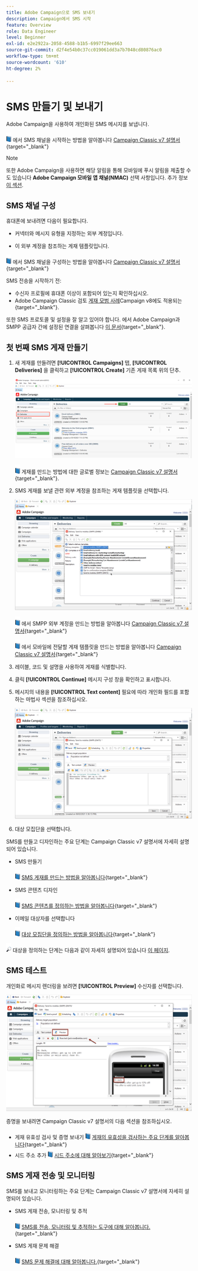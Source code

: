 ```yaml
---
title: Adobe Campaign으로 SMS 보내기
description: Campaign에서 SMS 시작
feature: Overview
role: Data Engineer
level: Beginner
exl-id: e2e2922a-2058-4588-b1b5-6997f29ee663
source-git-commit: d2f4e54b0c37cc019061dd3a7b7048cd80876ac0
workflow-type: tm+mt
source-wordcount: '610'
ht-degree: 2%

---
```


# SMS 만들기 및 보내기

Adobe Campaign을 사용하여 개인화된 SMS 메시지를 보냅니다.

![](../assets/do-not-localize/book.png) 에서 SMS 채널을 시작하는 방법을 알아봅니다 [Campaign Classic v7 설명서](https://experienceleague.adobe.com/docs/campaign-classic/using/sending-messages/sending-messages-on-mobiles/sms-channel.html){target=&quot;_blank&quot;}

>[!NOTE]
>
>또한 Adobe Campaign을 사용하면 해당 알림을 통해 모바일에 푸시 알림을 제출할 수도 있습니다 **Adobe Campaign 모바일 앱 채널(NMAC)** 선택 사항입니다. 추가 정보 [이 섹션](push.md).

## SMS 채널 구성

휴대폰에 보내려면 다음이 필요합니다.

* 커넥터와 메시지 유형을 지정하는 외부 계정입니다.

* 이 외부 계정을 참조하는 게재 템플릿입니다.

![](../assets/do-not-localize/book.png)  에서 SMS 채널을 구성하는 방법을 알아봅니다 [Campaign Classic v7 설명서](https://experienceleague.adobe.com/docs/campaign-classic/using/sending-messages/sending-messages-on-mobiles/sms-set-up.html?lang=en#sending-messages){target=&quot;_blank&quot;}

SMS 전송을 시작하기 전:

* 수신자 프로필에 휴대폰 이상이 포함되어 있는지 확인하십시오.
* Adobe Campaign Classic 검토 [게재 모범 사례](https://experienceleague.adobe.com/docs/campaign-classic/using/sending-messages/key-steps-when-creating-a-delivery/delivery-bestpractices/delivery-best-practices.html?lang=en#sending-messages)Campaign v8에도 적용되는 {target=&quot;_blank&quot;}.

또한 SMS 프로토콜 및 설정을 잘 알고 있어야 합니다. 에서 Adobe Campaign과 SMPP 공급자 간에 설정된 연결을 살펴봅니다 [이 문서](https://experienceleague.adobe.com/docs/campaign-classic/using/sending-messages/sending-messages-on-mobiles/sms-protocol.html?lang=en#sending-messages){target=&quot;_blank&quot;}.

## 첫 번째 SMS 게재 만들기

1. 새 게재를 만들려면 **[!UICONTROL Campaigns]** 탭, **[!UICONTROL Deliveries]** 을 클릭하고 **[!UICONTROL Create]** 기존 게재 목록 위의 단추.

   ![](assets/delivery_step_1.png)

   ![](../assets/do-not-localize/book.png) 게재를 만드는 방법에 대한 글로벌 정보는 [Campaign Classic v7 설명서](https://experienceleague.adobe.com/docs/campaign-classic/using/sending-messages/key-steps-when-creating-a-delivery/steps-about-delivery-creation-steps.html?lang=en#sending-messages){target=&quot;_blank&quot;}.

1. SMS 게재를 보낼 관련 외부 계정을 참조하는 게재 템플릿을 선택합니다.

   ![](assets/sms-template-list.png)

   ![](../assets/do-not-localize/book.png) 에서 SMPP 외부 계정을 만드는 방법을 알아봅니다 [Campaign Classic v7 설명서](https://experienceleague.adobe.com/docs/campaign-classic/using/sending-messages/sending-messages-on-mobiles/sms-set-up.html?lang=en#creating-an-smpp-external-account){target=&quot;_blank&quot;}

   ![](../assets/do-not-localize/book.png) 에서 모바일에 전달할 게재 템플릿을 만드는 방법을 알아봅니다 [Campaign Classic v7 설명서](https://experienceleague.adobe.com/docs/campaign-classic/using/sending-messages/sending-messages-on-mobiles/sms-set-up.html?lang=en#changing-the-delivery-template){target=&quot;_blank&quot;}

1. 레이블, 코드 및 설명을 사용하여 게재를 식별합니다.

1. 클릭 **[!UICONTROL Continue]** 메시지 구성 창을 확인하고 표시합니다.

1. 메시지의 내용을 **[!UICONTROL Text content]** 필요에 따라 개인화 필드를 포함하는 마법사 섹션을 참조하십시오.

   ![](assets/sms-content.png)

1. 대상 모집단을 선택합니다.

SMS를 만들고 디자인하는 주요 단계는 Campaign Classic v7 설명서에 자세히 설명되어 있습니다.

* SMS 만들기

   ![](../assets/do-not-localize/book.png) [SMS 게재를 만드는 방법을 알아봅니다](https://experienceleague.adobe.com/docs/campaign-classic/using/sending-messages/sending-messages-on-mobiles/sms-create.html?lang=en#sending-messages){target=&quot;_blank&quot;}

* SMS 콘텐츠 디자인

   ![](../assets/do-not-localize/book.png) [SMS 콘텐츠를 정의하는 방법을 알아봅니다](https://experienceleague.adobe.com/docs/campaign-classic/using/sending-messages/sending-messages-on-mobiles/sms-create.html?lang=en#defining-the-sms-content){target=&quot;_blank&quot;}

* 이메일 대상자를 선택합니다

   ![](../assets/do-not-localize/book.png) [대상 모집단을 정의하는 방법을 알아봅니다](https://experienceleague.adobe.com/docs/campaign-classic/using/sending-messages/key-steps-when-creating-a-delivery/steps-defining-the-target-population.html){target=&quot;_blank&quot;}

![](../assets/do-not-localize/glass.png) 대상을 정의하는 단계는 다음과 같이 자세히 설명되어 있습니다 [이 페이지](../start/audiences.md).

## SMS 테스트

개인화로 메시지 렌더링을 보려면 **[!UICONTROL Preview]** 수신자를 선택합니다.

![](assets/sms-preview.png)

증명을 보내려면 Campaign Classic v7 설명서의 다음 섹션을 참조하십시오.

* 게재 유효성 검사 및 증명 보내기
   ![](../assets/do-not-localize/book.png) [게재의 유효성을 검사하는 주요 단계를 알아봅니다](https://experienceleague.adobe.com/docs/campaign-classic/using/sending-messages/key-steps-when-creating-a-delivery/steps-validating-the-delivery.html){target=&quot;_blank&quot;}
* 시드 주소 추가
   ![](../assets/do-not-localize/book.png) [시드 주소에 대해 알아보기](https://experienceleague.adobe.com/docs/campaign-classic/using/sending-messages/using-seed-addresses/about-seed-addresses.html){target=&quot;_blank&quot;}

## SMS 게재 전송 및 모니터링

SMS를 보내고 모니터링하는 주요 단계는 Campaign Classic v7 설명서에 자세히 설명되어 있습니다.

* SMS 게재 전송, 모니터링 및 추적

   ![](../assets/do-not-localize/book.png) [SMS를 전송, 모니터링 및 추적하는 도구에 대해 알아봅니다.](https://experienceleague.adobe.com/docs/campaign-classic/using/sending-messages/sending-messages-on-mobiles/sms-send.html?lang=en#sending-messages){target=&quot;_blank&quot;}

* SMS 게재 문제 해결

   ![](../assets/do-not-localize/book.png) [SMS 문제 해결에 대해 알아봅니다.](https://experienceleague.adobe.com/docs/campaign-classic/using/sending-messages/sending-messages-on-mobiles/troubleshooting-sms.html?lang=en#sending-messages){target=&quot;_blank&quot;}
